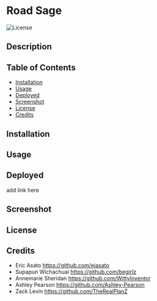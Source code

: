 # Road Sage
![License](https://img.shields.io/badge/License-MIT-blue)
## Description

## Table of Contents

- [Installation](#installation)
- [Usage](#description)
- [Deployed](#deployed)
- [Screenshot](#screenshot)
- [License](#license)
- [Credits](#credits)

## Installation

## Usage 

## Deployed
add link here
## Screenshot

## License

## Credits
- Eric Asato https://github.com/ejasato 
- Supapun Wichachuai https://github.com/begirlz 
- Annemarie Sheridan https://github.com/WittyInventor
- Ashley Pearson https://github.com/Ashley-Pearson 
- Zack Levin https://github.com/TheRealPlanZ 